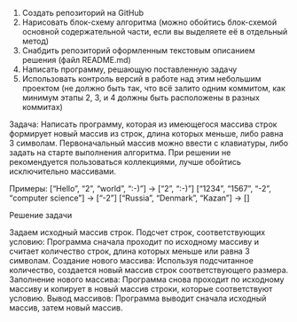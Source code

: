 1. Создать репозиторий на GitHub
2. Нарисовать блок-схему алгоритма (можно обойтись блок-схемой основной содержательной части, если вы выделяете её в отдельный метод)
3. Снабдить репозиторий оформленным текстовым описанием решения (файл README.md)
4. Написать программу, решающую поставленную задачу
5. Использовать контроль версий в работе над этим небольшим проектом (не должно быть так, что всё залито одним коммитом, как минимум этапы 2, 3, и 4 должны быть расположены в разных коммитах)

Задача: Написать программу, которая из имеющегося массива строк формирует новый массив из строк, длина которых меньше, либо равна 3 символам. 
Первоначальный массив можно ввести с клавиатуры, либо задать на старте выполнения алгоритма. При решении не рекомендуется пользоваться коллекциями, лучше обойтись исключительно массивами.

Примеры:
[“Hello”, “2”, “world”, “:-)”] → [“2”, “:-)”]
[“1234”, “1567”, “-2”, “computer science”] → [“-2”]
[“Russia”, “Denmark”, “Kazan”] → []


Решение задачи

Задаем исходный массив строк.
Подсчет строк, соответствующих условию: Программа сначала проходит по исходному массиву и считает количество строк, длина которых меньше или равна 3 символам.
Создание нового массива: Используя подсчитанное количество, создается новый массив строк соответствующего размера.
Заполнение нового массива: Программа снова проходит по исходному массиву и копирует в новый массив строки, которые соответствуют условию.
Вывод массивов: Программа выводит сначала исходный массив, затем новый массив.
